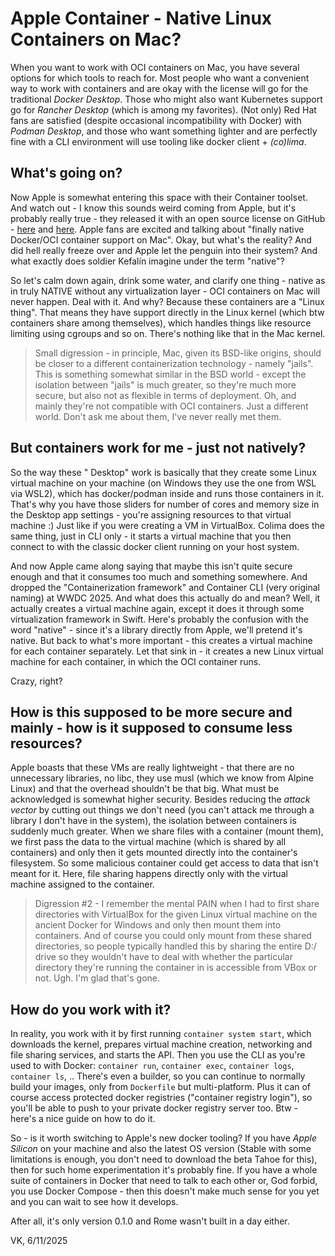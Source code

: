 # Apple Container - Native Linux Containers on Mac?

When you want to work with OCI containers on Mac, you have several options for which tools to reach for.
Most people who want a convenient way to work with containers and are okay with the license will go for the traditional _Docker Desktop_. Those who might also want Kubernetes support go for _Rancher Desktop_ (which is among my favorites). (Not only) Red Hat fans are satisfied (despite occasional incompatibility with Docker) with _Podman Desktop_, and those who want something lighter and are perfectly fine with a CLI environment will use tooling like docker client + _(co)lima_.

## What's going on?

Now Apple is somewhat entering this space with their Container toolset. And watch out - I know this sounds weird coming from Apple, but it's probably really true - they released it with an open source license on GitHub  - [here](https://github.com/apple/container) and [here](https://github.com/apple/containerization). Apple fans are excited and talking about "finally native Docker/OCI container support on Mac". Okay, but what's the reality? And did hell really freeze over and Apple let the penguin into their system? And what exactly does soldier Kefalín imagine under the term "native"?

So let's calm down again, drink some water, and clarify one thing - native as in truly NATIVE without any virtualization layer - OCI containers on Mac will never happen. Deal with it.
And why? Because these containers are a "Linux thing". That means they have support directly in the Linux kernel (which btw containers share among themselves), which handles things like resource limiting using cgroups and so on. There's nothing like that in the Mac kernel.

>Small digression - in principle, Mac, given its BSD-like origins, should be closer to a different containerization technology - namely "jails". This is something somewhat similar in the BSD world - except the isolation between "jails" is much greater, so they're much more secure, but also not as flexible in terms of deployment. Oh, and mainly they're not compatible with OCI containers. Just a different world. Don't ask me about them, I've never really met them.

## But containers work for me - just not natively?

So the way these "<YOURFAVORITEBRAND> Desktop" work is basically that they create some Linux virtual machine on your machine (on Windows they use the one from WSL via WSL2), which has docker/podman inside and runs those containers in it. That's why you have those sliders for number of cores and memory size in the Desktop app settings - you're assigning resources to that virtual machine :) Just like if you were creating a VM in VirtualBox. Colima does the same thing, just in CLI only - it starts a virtual machine that you then connect to with the classic docker client running on your host system.

And now Apple came along saying that maybe this isn't quite secure enough and that it consumes too much and something somewhere. And dropped the "Containerization framework" and Container CLI (very original naming) at WWDC 2025. And what does this actually do and mean? Well, it actually creates a virtual machine again, except it does it through some virtualization framework in Swift. Here's probably the confusion with the word "native" - since it's a library directly from Apple, we'll pretend it's native. But back to what's more important - this creates a virtual machine for each container separately. Let that sink in - it creates a new Linux virtual machine for each container, in which the OCI container runs.

Crazy, right?

## How is this supposed to be more secure and mainly - how is it supposed to consume less resources?

Apple boasts that these VMs are really lightweight - that there are no unnecessary libraries, no libc, they use musl (which we know from Alpine Linux) and that the overhead shouldn't be that big.
What must be acknowledged is somewhat higher security. Besides reducing the _attack vector_ by cutting out things we don't need (you can't attack me through a library I don't have in the system), the isolation between containers is suddenly much greater. When we share files with a container (mount them), we first pass the data to the virtual machine (which is shared by all containers) and only then it gets mounted directly into the container's filesystem. So some malicious container could get access to data that isn't meant for it. Here, file sharing happens directly only with the virtual machine assigned to the container.

>Digression #2 - I remember the mental PAIN when I had to first share directories with VirtualBox for the given Linux virtual machine on the ancient Docker for Windows and only then mount them into containers. And of course you could only mount from these shared directories, so people typically handled this by sharing the entire D:/ drive so they wouldn't have to deal with whether the particular directory they're running the container in is accessible from VBox or not. Ugh. I'm glad that's gone.

## How do you work with it?

In reality, you work with it by first running `container system start`, which downloads the kernel, prepares virtual machine creation, networking and file sharing services, and starts the API. Then you use the CLI as you're used to with Docker: `container run`, `container exec`, `container logs`, `container ls`, ..
There's even a builder, so you can continue to normally build your images, only from `Dockerfile` but multi-platform. Plus it can of course access protected docker registries ("container registry login"), so you'll be able to push to your private docker registry server too. Btw - here's a nice guide on how to do it.

So - is it worth switching to Apple's new docker tooling? If you have _Apple Silicon_ on your machine and also the latest OS version (Stable with some limitations is enough, you don't need to download the beta Tahoe for this), then for such home experimentation it's probably fine. If you have a whole suite of containers in Docker that need to talk to each other or, God forbid, you use Docker Compose - then this doesn't make much sense for you yet and you can wait to see how it develops.

After all, it's only version 0.1.0 and Rome wasn't built in a day either.

VK, 6/11/2025
